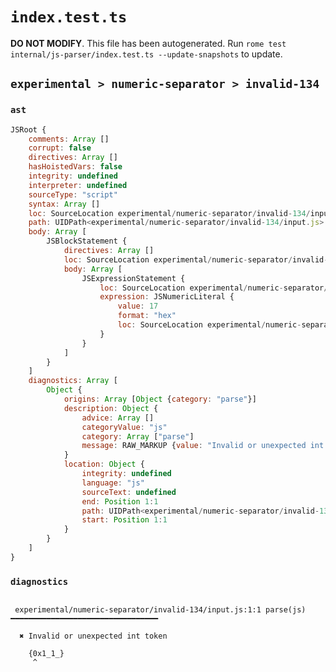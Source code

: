 # `index.test.ts`

**DO NOT MODIFY**. This file has been autogenerated. Run `rome test internal/js-parser/index.test.ts --update-snapshots` to update.

## `experimental > numeric-separator > invalid-134`

### `ast`

```javascript
JSRoot {
	comments: Array []
	corrupt: false
	directives: Array []
	hasHoistedVars: false
	integrity: undefined
	interpreter: undefined
	sourceType: "script"
	syntax: Array []
	loc: SourceLocation experimental/numeric-separator/invalid-134/input.js 1:0-2:0
	path: UIDPath<experimental/numeric-separator/invalid-134/input.js>
	body: Array [
		JSBlockStatement {
			directives: Array []
			loc: SourceLocation experimental/numeric-separator/invalid-134/input.js 1:0-1:8
			body: Array [
				JSExpressionStatement {
					loc: SourceLocation experimental/numeric-separator/invalid-134/input.js 1:1-1:7
					expression: JSNumericLiteral {
						value: 17
						format: "hex"
						loc: SourceLocation experimental/numeric-separator/invalid-134/input.js 1:1-1:7
					}
				}
			]
		}
	]
	diagnostics: Array [
		Object {
			origins: Array [Object {category: "parse"}]
			description: Object {
				advice: Array []
				categoryValue: "js"
				category: Array ["parse"]
				message: RAW_MARKUP {value: "Invalid or unexpected int token"}
			}
			location: Object {
				integrity: undefined
				language: "js"
				sourceText: undefined
				end: Position 1:1
				path: UIDPath<experimental/numeric-separator/invalid-134/input.js>
				start: Position 1:1
			}
		}
	]
}
```

### `diagnostics`

```

 experimental/numeric-separator/invalid-134/input.js:1:1 parse(js) ━━━━━━━━━━━━━━━━━━━━━━━━━━━━━━━━━

  ✖ Invalid or unexpected int token

    {0x1_1_}
     ^


```
